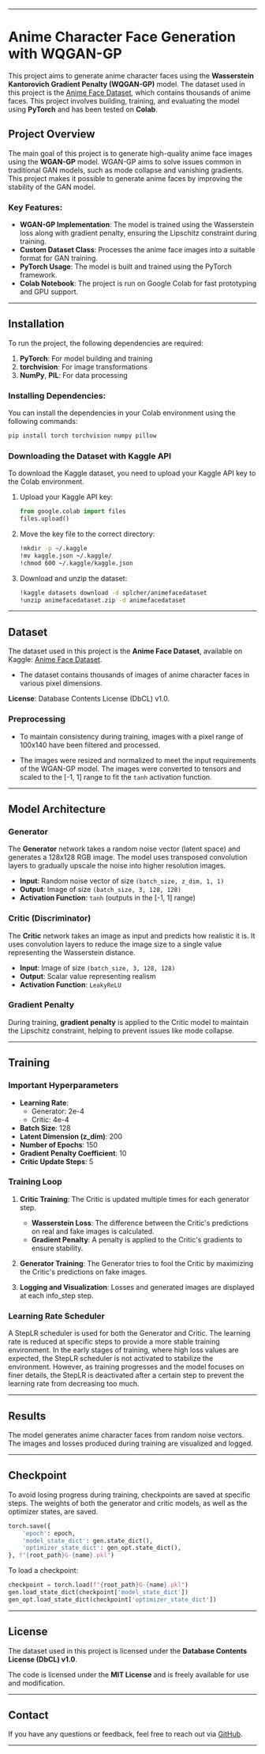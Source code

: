
---

# Anime Character Face Generation with WQGAN-GP

This project aims to generate anime character faces using the **Wasserstein Kantorovich Gradient Penalty (WQGAN-GP)** model. The dataset used in this project is the [Anime Face Dataset](https://www.kaggle.com/datasets/splcher/animefacedataset), which contains thousands of anime faces. This project involves building, training, and evaluating the model using **PyTorch** and has been tested on **Colab**.

## Project Overview

The main goal of this project is to generate high-quality anime face images using the **WGAN-GP** model. WGAN-GP aims to solve issues common in traditional GAN models, such as mode collapse and vanishing gradients. This project makes it possible to generate anime faces by improving the stability of the GAN model.

### Key Features:
- **WGAN-GP Implementation**: The model is trained using the Wasserstein loss along with gradient penalty, ensuring the Lipschitz constraint during training.
- **Custom Dataset Class**: Processes the anime face images into a suitable format for GAN training.
- **PyTorch Usage**: The model is built and trained using the PyTorch framework.
- **Colab Notebook**: The project is run on Google Colab for fast prototyping and GPU support.

---

## Installation

To run the project, the following dependencies are required:

1. **PyTorch**: For model building and training
2. **torchvision**: For image transformations
3. **NumPy**, **PIL**: For data processing

### Installing Dependencies:
You can install the dependencies in your Colab environment using the following commands:
```bash
pip install torch torchvision numpy pillow
```

### Downloading the Dataset with Kaggle API

To download the Kaggle dataset, you need to upload your Kaggle API key to the Colab environment.

1. Upload your Kaggle API key:
   ```python
   from google.colab import files
   files.upload()
   ```

2. Move the key file to the correct directory:
   ```bash
   !mkdir -p ~/.kaggle
   !mv kaggle.json ~/.kaggle/
   !chmod 600 ~/.kaggle/kaggle.json
   ```

3. Download and unzip the dataset:
   ```bash
   !kaggle datasets download -d splcher/animefacedataset
   !unzip animefacedataset.zip -d animefacedataset
   ```

---

## Dataset

The dataset used in this project is the **Anime Face Dataset**, available on Kaggle: [Anime Face Dataset](https://www.kaggle.com/datasets/splcher/animefacedataset).

- The dataset contains thousands of images of anime character faces in various pixel dimensions.

**License**: Database Contents License (DbCL) v1.0.

### Preprocessing

- To maintain consistency during training, images with a pixel range of 100x140 have been filtered and processed.

- The images were resized and normalized to meet the input requirements of the WGAN-GP model. The images were converted to tensors and scaled to the [-1, 1] range to fit the `tanh` activation function.

---

## Model Architecture

### Generator

The **Generator** network takes a random noise vector (latent space) and generates a 128x128 RGB image. The model uses transposed convolution layers to gradually upscale the noise into higher resolution images.

- **Input**: Random noise vector of size `(batch_size, z_dim, 1, 1)`
- **Output**: Image of size `(batch_size, 3, 128, 128)`
- **Activation Function**: `tanh` (outputs in the [-1, 1] range)

### Critic (Discriminator)

The **Critic** network takes an image as input and predicts how realistic it is. It uses convolution layers to reduce the image size to a single value representing the Wasserstein distance.

- **Input**: Image of size `(batch_size, 3, 128, 128)`
- **Output**: Scalar value representing realism
- **Activation Function**: `LeakyReLU`

### Gradient Penalty

During training, **gradient penalty** is applied to the Critic model to maintain the Lipschitz constraint, helping to prevent issues like mode collapse.

---

## Training

### Important Hyperparameters

- **Learning Rate**: 
  - Generator: 2e-4
  - Critic: 4e-4
- **Batch Size**: 128
- **Latent Dimension (z_dim)**: 200
- **Number of Epochs**: 150
- **Gradient Penalty Coefficient**: 10
- **Critic Update Steps**: 5

### Training Loop

1. **Critic Training**: The Critic is updated multiple times for each generator step.
   - **Wasserstein Loss**: The difference between the Critic's predictions on real and fake images is calculated.
   - **Gradient Penalty**: A penalty is applied to the Critic's gradients to ensure stability.

2. **Generator Training**: The Generator tries to fool the Critic by maximizing the Critic's predictions on fake images.

3. **Logging and Visualization**: Losses and generated images are displayed at each info_step step.

### Learning Rate Scheduler

A StepLR scheduler is used for both the Generator and Critic. The learning rate is reduced at specific steps to provide a more stable training environment. In the early stages of training, where high loss values are expected, the StepLR scheduler is not activated to stabilize the environment. However, as training progresses and the model focuses on finer details, the StepLR is deactivated after a certain step to prevent the learning rate from decreasing too much.

---

## Results

The model generates anime character faces from random noise vectors. The images and losses produced during training are visualized and logged.

---

## Checkpoint

To avoid losing progress during training, checkpoints are saved at specific steps. The weights of both the generator and critic models, as well as the optimizer states, are saved.

```python
torch.save({
    'epoch': epoch,
    'model_state_dict': gen.state_dict(),
    'optimizer_state_dict': gen_opt.state_dict(),
}, f"{root_path}G-{name}.pkl")
```

To load a checkpoint:
```python
checkpoint = torch.load(f"{root_path}G-{name}.pkl")
gen.load_state_dict(checkpoint['model_state_dict'])
gen_opt.load_state_dict(checkpoint['optimizer_state_dict'])
```

---

## License

The dataset used in this project is licensed under the **Database Contents License (DbCL) v1.0**.

The code is licensed under the **MIT License** and is freely available for use and modification.

---

## Contact

If you have any questions or feedback, feel free to reach out via [GitHub](https://github.com/mesut-by).

---
